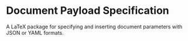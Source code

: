 # Document Payload Specification

A LaTeX package for specifying and inserting document parameters with JSON or YAML formats.